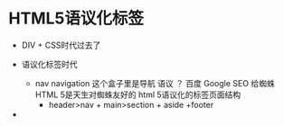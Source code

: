 # HTML5语议化标签

- DIV + CSS时代过去了
- 语议化标签时代
    - nav navigation 这个盒子里是导航
        语议 ？ 百度 Google SEO 给蜘蛛
        HTML 5是天生对蜘蛛友好的
        html 5语议化的标签页面结构
        - header>nav + main>section + aside +footer

- 